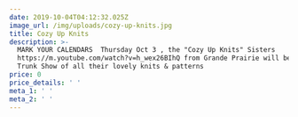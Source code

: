 ```yaml
---
date: 2019-10-04T04:12:32.025Z
image_url: /img/uploads/cozy-up-knits.jpg
title: Cozy Up Knits
description: >-
  MARK YOUR CALENDARS  Thursday Oct 3 , the "Cozy Up Knits" Sisters
  https://m.youtube.com/watch?v=h_wex26BIhQ from Grande Prairie will be doing a
  Trunk Show of all their lovely knits & patterns
price: 0
price_details: ' '
meta_1: ' '
meta_2: ' '
---
```


